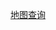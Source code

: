   <a href="https://viewer.diagrams.net/?tags=%7B%7D&lightbox=1&highlight=0000ff&layers=1&nav=1&title=map.drawio&dark=auto#R%3Cmxfile%3E%3Cdiagram%20name%3D%22%E7%AC%AC%201%20%E9%A1%B5%22%20id%3D%22yOuLOMnbXxeIUUqkqox5%22%3E7V1de9q4tv41fs7uBXks%2BfsSEmhn0s5kNjltZ27O44Cb0BicMdBO5tcfyWBjS7ItG1s2jrr3ORsMCGKtd2l9vkvRrtf%2FvA%2Fdl6dPwdLzFagu%2F1G0GwVCTdMg%2Bh985fVwBQLTPlx5DFfLwzVwujBf%2FesdL6rHq%2FvV0ttm3rgLAn%2B3esleXASbjbfYZa65YRj8zL7tW%2BBnv%2FXFffSoC%2FOF69NXv6yWu6fDVRtap%2BsfvNXjU%2FzNwHQOrzy4i%2BfHMNhvjt%2Fn4zeNlm74%2FB8FarZpf3t4UOA1eid6CiD%2Bz7vDJ9du%2FDXHe7B9cpfBz9Qlbapo12EQ7A6P1v9cez6%2B7%2FEdPXxulvNq8ieF3mbH8wH7bnYL7sO%2Fv3yeba4fv392v15vR8dVfrj%2B%2FnirFGj6aL3JcvUDPXzEDyerxVOwQW%2B7C4Mfq83Ci9%2BDviz1NsYnlampjGeKoytTQxkbim0pU0txrhUb5K0R3arda7xz0b338J8A0Ms%2Fn1Y7b%2F7iLvCrP5GwomtPu7V%2FfPnbyvevAz8Io89q4MEFHsTXg80udf1b9A9d3%2B7C4NlLvaKq5hT9XvRKvFl42Uff3WIBVNFj333w%2FEkiFfFnN8HGO37RzF2vfAyUz164dDfu8fL8%2BDeB%2BPkBJEBDz3feP7t5%2BhvpvY03ygvRm1OXjnv93gvW3i58RW9JUHuUuyNmNfv4%2FOcJACCWzaeU8JvHa%2B4Rc4%2FJ0ifhQg%2BO8lVB1iCPrM298AX%2F0VD97Pq%2B91pZ1KAytRVnEomaoUwA%2Fi%2B6MlGVicW92McfV8BuQ0JLxCdHfvPlNE%2ByyyQuR1DbEEQLZAUxUYidCaJGCeKN5y4%2FrdAeiNtcVzUgXLI217wBM1W9jM01eqdldB4t8361eQ7Qu%2B5Dz6ujahzF0ZSJiXWOc6PYM35VI5XHWcrDMIyO5cthyBexqd4SGZ%2FHp57%2FEPycni5MogvohacgXP2LbqTr44ub5RibuafdTG37Yh%2F%2BiEQE64STwKiHzx03xo522g13qefpfVQTSYgNYI2SjaxxexSH2Lj1lvg%2F76IvRffxa%2FIL0JM%2F8ZMrI35680%2F6xZvX%2BNk%2Fq93X49%2BEH%2F%2BZenz6CH7ymvxg9AfNVniDouf8ErYN9uHCKzd80Rc8ertydYK3tFBeU%2FJoMMQxvhZ6vrtb%2Fci6JSwZPX7DXbCKjKEjHEwzCwfdIMT88HcfP5V2BoiFLJVYyCEWOtwYaiEkpe5r6m0v%2BA3b%2FB9sEN9jZJ0U9OCw4gmPyT2tD9FYZ7xljDKwdkRoLtrq4roHKNX6hVKLAJdq1EQpLFkoB6WNAYkVHpBAUgth1AM4wH7BgTi0NKvuoUXAQQN8cDj30NKEHFp0eORLEKxfo8AberTcUtCTsbGMRPJ7FYAQJGAL9Cq8zXYPvP%2BbvOrb58c%2F%2Fv7qzm93I8hyWws0bRDunoLHYOP6aXWLduYFv3oMo%2BO7T%2BjQ0%2Bc%2BBsHL8Y5%2B93a71%2BM9d%2Fe7ICs4tdQmrX1d9MkN%2Fm1o2zz8w%2FB2rRauPz6%2BsF4tlz4lKB88%2F4eH30eIBiBEd%2Bl9c%2FeRx50jhac3kAqaPo8SSwhUs4SaVPU6revZkmNwKvsztbhOmCKAz2FoTD3SAJk%2F75FKc3%2BcGbXLi8txK8YkXjc8xSg0nMcU76q%2BHFsxNqQE0%2FqM1hqkXjnL3jw5a%2BUWZ5Nqx%2BBUO44YrQMcQu3oxpWa%2BqfzeVaNaSGDkkYkTUt0nkH1M9p5nIaWVlpLysgwBCoj9vab1ZRRl%2F5woki4o62th4uvHAdmDSpT00pMqujZnReu0A5is7EvLjbgNbvE%2BNiQDDkZ5lXNoJNmOFnYqRq5VNu2nnXZMCs%2BrduGWUWfpQ9Y6le8SiPOHeo84UUS1LNI0jRNLI7sC8dRScJCIinPS%2B4pkmqnK0kkGaotFkmsrH9uVclv2ME8lBN1XAQyjCIjx8gRo%2B6iEo2Ea8%2BOSvDGIM5WiQ2qsnifSiMMgDepy62kzqtepQNRv%2B43j77ImkHVMQxjwoLzZHxt32g0nKfRv37D2YiVe3eVyXSeO9bldzhwInf4vB22Oo%2FcxPo5tcO%2Fubt96DaQQJAnMrT1zjeYLuouPJFlqUomNNcbT4eR9iy0yHvi6dhketR26sbfHFC6VMveTtVihLeCpStdCJrwomTEuwOExeq7rwirW0XmkEEJcqG20UXnEAeKrun0Br8Jo0ub3uD%2FnNM%2BwIJJBNErFVgZmB6zSvlAZQBs6W6fEoMPP7lzd%2BjVTXQFqrAjDIJeY9BUG8KgYfNhsGolp02kxQxTQCUnvKAsscDjszj5nKcVzAO2e5Qh5sYu7BV2LZuEXE371HaMzEJWzKLQNHYJH9PUmsUuM%2Bho0HGCQuzKOlwiYNFOHW5FU6FBtMf9zaXhaqPxcHVORZxOttSRh3DL9mt8R1IQ%2BbTaBPfe%2BsX3WFwKwcNDld5qS7EdTOAwdZTxTUwdMlMm46jJeqw4jkyrNVVfl%2BMJdZZXs6T6HYD6zfhSTepiSOviD344cm9Wt24w%2Fn7%2F5zx4P%2Fvn48gSVZ1M6mIzrp0TpYtpvMyC8DFArmvE1ySTVw2oRRN2nZ%2FUZHJjEMmNnoVUgUqGR3SirIrXJ6QwY6iCFeGbCaoKiLn0ACHljA%2F9iq7QULIJANSGUnL8iIISK3xJ8%2FS5D%2Ftn9K5bz3upRKtndO69DYMZyyBC6EAV6LyxBYfVtkHJwF%2F7tYveNN38WIXBZtu5NAzDaKUqrjoXBlbvQQHb58FVkbLQgiyAzsM6sGJDlwzr9DGs02QOjdHQwpYcm9PMO9d%2BAwRoNMFR9fiOFOvLT%2FudG%2F3sou4SltmFg%2FYyaN6CchV60rITTxW7%2FKRyHbpyZYTJ2ZIjKkwOCOeYYoCrXDLQuPplJZ4KzNVD1wC%2F%2FtWl%2Fm1H%2F2qx%2BuuOcFxWSw8j9EhrzUJV0ZPII0mKCclSSu66Lq1kobYtYBnCZ3cdWBdH28wNpZ6VN5Psd7AmlBy9ZKGGSiTJVqEYsq2WN%2BuyvHkg7Oq8MNV4gzCCYEoeVEbdTjvSl%2BeM%2BVwGTC%2BIREsoTGE9nFqXAFSrX0AlMtnQ0ms3xZLZTmgIborVL4hMq2U8VeGmzSPTugg4mf2CE3mM1D73iAOUDI00dOxZRNQvTrG02sDDiuNVDoa3QBddk4mujN%2BpHiqYRdO8UWNen61xWqaiX53a79%2Bj%2BhI5zbFGcHVE9giKZGZibi9d%2BJzwbcvi9gbC545I4h7mDtPR84%2FBdif3txkEx02z3e3vBUV1JQdtkdXMGg1RdCT3xGoG5ATZun3vesk6zfmf7J62y8FRzzBRfRJCH1DULyZnQLqMZm1%2BM5LWgV6pZSTRgZzjGPA7F91JaXFUtDgIL7%2FziVFOxfyUrIcjBK0Xo%2FS4NCwT3g6tYNlywhssP1N1jsjSYsg5trQpfUdz1%2BPBom5M2KFO0Y13NwsZLjlX9QkdI8rcasa0vKM3PQtCb7uTp9uZWwzNzreY1SjwxhyBGn56myY9I3JepIh7atLDmPb3TIOeWqfl440xOFsCgrv%2BtkfxJV4YxYdcX3Ckk%2FJf0zE2S9ZpG0eSZKb6ML9LxlG%2FqvooL0mrCSPSYiPXaQ5GTLeyKleTDD%2F0MfzQYF1FPM20NCCh8YZ8zw1IGCrMQGQE2mv1KLwlKYzMX1ZLL2QO4ykbmc3nHTYXgcj6zOXjtNOubCs%2Bqg6J%2FYSg6yCsUTHtK7XgwLUg99g%2Fg7fosnEtCNsbBFJ4S1IY%2Ba%2B3%2FBQEG6kGG1GDmkhKLKYwM9vKpRrsWg2mNF%2Fi4glSg7zEN7ogOvkRGb5D3yxYDdIB7fkm%2BIn%2FtjQpGMFn0z2N4EASHBpRH4VMN4EpDrYjxJq2LbVmz7RmYksK0JqMkBZba%2FKGhhvXmpbgpH58S1IYGb94cphtIyrQ1LrO8soRnOd1G2abd0s0VYtNVTatuC6h1ZBMDded80e2IzjtdBqSlNlWs42GbIReUGPDJfTXww5TZjH6Lq7BnuyKr9sRbDrZhXQ%2BY%2BbsjmBVQEcwUCuepdKdEONOZPHfXkEwZBzC7OljosiGyVIP0B7ZcOEdSSEC0%2FInFcGZkX0EkWX3gZdheB0AsI2WDn2OimGXN2PRXByxl8YoOShUBD2xZygW9qTpsvoUnRzyEVEqljElVYKpLpjKQo0tOvCs6p0LqKYbkVWpQKvNvUU68Yyl2gaT7Hlgg8k0rUI40eY4%2B6wqZePCq9554QrtJHYwRFSHXCLK6nILUJ1kLTngI0B5HgReW4iUMYbUSvTWtyu1A%2BYrHIfRq22il1HUcBHoJcLco7roJZOBbYGX9BgNAeCVXSENgrc7OzbetovDKIWthkBqtQRS0lgWgVE6wP0p2DwunoJoCHwY%2FFhF7f1UPE%2BZWoozUZyZMnUU21Lsm%2BjKtWIDHAX8cYWR0Hy0L28ea17ULn9O6zYNjkcfl4sdkFNejsqqjS2JDrbTYB5r2MQii43h7kgX6dTmjbdFfxK6dh%2BsH9iR4XZk5S2W5BnAzIoEEMk6kJNEkyM8e5lEq1aTV99%2BYKXIcyRFUBZtpBtZmNiWc%2BWk%2FgmOUdG0UxN3u%2FJX22fmyWvjc3ZsHB9MdGVq4v%2FvTPERPHbQ4%2F%2FgS%2BgkdlR8PE%2BmiuMkb3pXZficIXN2LWlmxxR4VrMrXmWt9AD0coOOHiv3x260E1UrbZMMgUanepo2ZCb7RyU70pPU1I4ynpwUdJW5y1L1NqR6yaEVQpnL2ZZOIybx2Wq2fEhEWRwMbfks%2BtewJuKtuwKNt%2Fye134kCUT7eaTqNlQyqRAV6CUHa9upD24Z564cbvq0BaDb45YuNTzEkj66m6Wc73D2MSg2XMhW3424ID04B6vy0KtXmmoRGgk6XWskXv7jeJda10imRUS4YbcaiRbXqe%2BtvSg1WeAGGIqN%2Fqvh8AxyA8YqHbCp4hhA6Rg0pBGpBAoQqRHZsxtk8eeJcgjpxCzbxpVdvYKlBuNv64qWd5IHN6%2BboJS6QWUcydpo7py6qZJL6aKnecQz5N8w1hpDC00RVoLTJuHESDBdBpz0LAYcs3aFilOyUttQgm8eSk3x%2BVZnEm4SSjovlPrVzjwybQIApGvAX09tlazUNpRk2WSrUCo5zToBU88qJy1I%2BkW1WTxINAHVccTCSdLh5LfyVCMzZNPqFE%2BL6ARO%2FZqWMjKtpOvtBKjCOBa%2FF2UBcmkNdBki0%2BkC0N%2Fd7YrFxRiFwybKZHYMh03ghaXHk%2Brj%2FCrjS4iCAd22MiJkxYt0FwWj86jjSO6LKi3Gig3jB4A%2FxCqDphXFheoPBiI549nyIkcct2szW%2BKMZkZavFBH9OWUd6BJn%2FJ1zWb0Sa10tab6jhyy8ahpci32%2FtHpfYlZzp56PtCW0Ol1AlqjX6C1aNCqsfNbg%2ByCwiy1WGuYVXUBmHUamVDVcC0btrcn%2Bo05zjeEWPYSj51VbN81CCCdUXpxHoDEFDyaFVNosuCRkL6h9RCwBJktObBpQc4zpXSYdW8Ng1ik7ZAIXTV074Vr5FgWObQWbh2Y3NRwaJnci9132A7F%2FSWjJabWdbQkNobSnJxuuHA3q%2F1a4AYPJRxmEvGN7sNhBqQ2%2BIu3RcdRRNKQO%2BmmB6AfSOk0MAjyK8fpOuRlVGw1GbL7XNHcyfWeK4yLaNJk4q0G1HuW1wJQJ45ClViEP95FGmmmaQo10gzGXFl37bIa8FvTrJLcJpNmsMnaf1ugzmX6LA5taBXqXOntCvJ2dZOoE1dh0u9XpZmmvhI3eP1eB3Aq8bPzERQxKOTLHzSmUmm%2F96hS1c%2FRJrNbZSaqYs8K%2BEsqub3dFwkMxe1Vye5BoeqYKWBmRXU8ZBP4sislWdqz0EzrjQmsxnZqUn5Ft7HwW8GAaAhgrday1mZE9BMGv%2Bsw2G7DwF0K1J9DiSBoZMIOimQhYW81HVYah%2BgTUJ0hVOQElQwZVGpNJLTO209N2XwwlEIqg3f8CHcmTtSZCmw9BxfVT1QyRAU0wdN8TNl%2F0DiirlTVzqBKKxlm0vIMEn6o8Tr%2FnUENmkR7zhlQo9ZqG2p078EMWaz4R35GUuQ%2BsjLtspWgQZPGAFn%2FZWQYAumn2UIh82R1plDwjn8q0%2BENalmTN08Ge6ZldaKgYGRAo3aMQONYrDk9O35aL%2F%2Be6lP165dfNo7%2BK%2FTUbTJHo%2BMqUKG1no2ZQmVMY3WNpSaBxjBn2ILQOPtmXpk2wdc%2B0lVLdFyMThD%2FgiejqHeu7zJHpPSjAmcg%2BQcLEGpP1xIJ6M62oFtY5hv0Z8dlncfaLBkYO3Ovje7jYnQuE7kW%2F3qblAKQ23zmNpuqwG1mJ%2Bcb6W%2BRBR75El2rwKOiKVTf8rEY4yjZgsLLJHa25eOQIBEcv7TofKD%2F6AeB1Hfn67vOKygsOgNYqO%2BGGBxpMd0jjBqHOzRi9qx%2BwlAJx04jh2vWJhQdQU7qm8q9twYZgtFFzMK2ZGr2fKrEPkRXeLFq9SyMSU4wG1lq%2FTCmSQ7QRosJQqupCRisa8m071AKKfgP157ROBqqRUj%2BGXkHwyJhxJ13qA5ZkzxgHRGQrZjWGCBkG%2BGVuaQzNo7r9Qay5BlrgvqAdUqWag2uhikCroyQbBA%2BBrtdFJX9db959PublhlGwQcwiJiGCY%2B70lkIt6rhJUO4iogQ7rllI0t3%2B5QAET%2B5c3cRAQK%2BAtXzjos4Dlca9rUaZ19iq1RgOySucNHj6Z%2FY3Hd8f9Kkvv4SXZj%2FdNcvvW29G4iONQlZMDrnnrDl4Jykpu5KBXHt8bEW2dYKzeOmKutarmmOzatSEzpWDj0xoQEZWTI0Aga8FjSwylaqbECfoZiZ55Et89VDNHbOsGQgpyVjC0pgU5aMBTq1ZCAFmPnT6qd7761ffJE1PMMoy6Nsk%2B5T2lVV4pBtk4xdUhIw72HBP78JAntmghApJ7NuUxWwVGKl%2FpkgFftrpAlyESZIu%2FEWxiQntnDxlqs0baXwmvqN2SV01PIGSSq6Ii2TZiyTPvQL2DLDWIdrsymezyb9LEbEuBDYfTFNyFydUbfejg5LkiuJNE3Y9542TT7KdnCBFc%2BQILjRzM41MN3Fd70Pt2gTDz1bmFGbyXrUvUwM41we6cSkcg12LhN0F98sCL1IUdyH7soXuMkDaXUgNzmhHu1sk6tS9w7R9Gq1HlPcsLH4WC%2B3vXrW7KBp2eIuLe4iq1zbpRM8kdRKLburjkwAD6W6mR9NPatuJo1L3ahbKakRM%2Bp1nZigLTZH5dA5KgmuJsElDFuAO0rQs1m2gOilo1rpuLEFiQJR3qa8ptITDOKGQjDJ9ITy5tMTDm96Im6JaTs9AeP5ukcQOeQBJfZ8onMVx7DaL1vf3SwpfEl3udhdJne3e2eZzlPMnz3f2wWbLnbZVF0nKrKkdhneWOalRL70OPtz3GYAOp9nxOA0k4djDw7HbJrrdBy2XnHj8DqDjqBGiIT5O64e1Do9%2BeiE0m%2FeOmAOMrIV5DBPHDzRaKwr40nn%2BYNhaFFACgTo%2FLCsqES7dNfZ2fdimhrBwzvLtF0zSX37bnYL7sO%2Fv3yeba4fv392v15vR4C3a9jpl7sO47GbcZGgTpGjcmf1iZYHy2mRXJh9bys67AOMfjURxbooY6JnNTIwm6axtNpwInsfyEOooQ58h%2FjBtgA6KhBXJqfDAKt%2F3RB5hkf6W2GmDWdpRBMmTJ6J1IBpkzAgxQ5iMnKxMweR0fhbqIylgyjGQVTOi57W1%2BkgNjXKS7cFzbl1SNSATl3E5Aale%2BXXrtLfQu5L04qgc48PqJDa4z9XODQ6wRshj7%2BGNrrzXsIkDZreaHfzKHe62Z2GptDeDOZ5lagVaetcsq1zjmnDm%2FZFR1BHtk0yMVaYNUPnelOZQGnSNKP%2FkpmkHZ50sjWtbtFZnfBci61piXXaXBJPTNyNNgtUp27gzYTla7WuO%2BXkSTakyvo2ewcohmFwCYAyLfKcqTtH22Cs1BL5s6nn%2FOiWo9kXlMUVe%2F5dGlh5a657BlYLUHFMUPv0o9eCYsAKxICV7tiUYE234V0SXhkJhYvAK2lhAgc2Zq2CuH9WmK0qqy7yEGVdHKK0gSAK6jXNVdr703nN1RqI%2BqrCAHz5sHz88VP76%2B4v67P1fDuis4DHHgmZMTi%2FQwIZeQIDZsz9hW9eX%2BZWqVWoLWVxWPehco3h8BehvCcK1MlqPcciVuCuWiPrkHRioeZ0568fbv%2F4U7%2Fz3n%2FXNtOPq53%2FEbwfnTs6jZWDK0APb0KOCdkLztKReqFy1o6qLmdk8ZaZ1%2BsF2JkgK0U2E7AM04gpggYbx2dPc6Y4C1rL5xX9%2BbRVcueG7nK1zZuX1D371UAY0Ug%2BX6HESEyRkHMqmyKbyPSkd8w8EZO1lFowWq8smJFOsraSCrL2vEpxpC7M%2B0znAufuZonv7J3vrnJYB%2FPn1DE5CnPfLUxLD6Mfn9LShsj6DHbJEaOsuFBPy%2Bq0XLu32VZtx7SIY0OFJQdH9Ix0e%2BvbtBat6nNkCHIq%2B3O1uGMQ%2BNF0weE3Opv76z50t9vVAsfftsyObV2ZTBV7pkwtZXKjOFb0YKyMx%2F9RpqZiAwWdTVMHv8lx3uFLE11xpp3r3IHwwtrEeW2ousiaYKYU0WnG%2F0WbGB52BcdyV7tXudNn7%2FSpx7iznZbprwtkhy0ytEsdn55xw1Imp1O79nFkUQNDW6x9ZMfFJdvyBfLDnoWnnrHDUoOzyM6J2miiVmobS5JruZFUo9C0Im%2FyoQhyvYESIKMhdQ8mk7D8bLLAo20oQQmlvDGPtesIK2Cw3WOJGQjX%2B1XjNLIJ%2FjJTJdbgBpND5BJNky9LX7XGd0ROs7SOPzn3l9kEiZTtZD5wdlEwG9sykZU%2FwrXa3DT2%2FFhhuSsDXii2ASTino5Z96RESznZpc6erpb3TTq0iB%2FdbAk%2FG62yN65RlreKTmaDaI1BWIrWGBu9QSuZa7YMiuuQH6%2BmWrpYc8bt%2BGm9%2FHuqT9WvX37ZOPqv0FO3jIpjiai%2Bu4lMoJiM84%2B547BngMJNoXHN6YmxwqwLKdZyutWax8hmMasGKnbW%2FewMezqrUzu%2FTkOZruesAbp6gl8kz6WJbN6aJW6B5k0dFf3qlIj8sUf39d9Pqw2rnDJKHKs4d4weOI4yMXGe2Zkpk1lpTllOJj3mJalakVYSlSe6nUT9iCzXZMu%2BZKnqZx1QJQ%2B7QaXJCCqzBUcQZxU1lw%2BoQBAhZ9H9SRde7tDm3QfrB3T5Y%2FDw8MrU0pZiXyvjcUonq0jbwreobVtRrhoRVQRAZE8fU1QYXGfBfvcUDQVXrwN3uxO4zQMppaW3WSSrJ3ObJdNZm6Gn0sRRu2cf06PWehYohsTAWQBqB4o1i8SX4PNVBnJ5U6qtEEk0iCZelrPeoYmI46LTpH4gl8ITY7GWESXJjXgR1Z8aBXZqhAYUc8OdnuEpmw%2B0VPVKTf2rPQmaqHwAmmpe6ZX9wsoJTuJrHdM84pl7ZjUABvGZs5OiRXKQAv7Eew2iToM5ArNI2piBeB%2BAjEV0733I0uiWS6OF2UsOp3rv13SzEQCE8wFrl0YDyvJqrzaaDSY6%2BVIIJnY0vDqiegAivmS3WggGseFrdrKbl%2F4xrgrrDYyoOHdturoR0InCMaBy5rmrl3uRE5VBDOL8X2eoxR9pxxoCdOT%2Bi4vbL1fRAJ6b%2FcbbSouoskVkkAHZRGy7M4lk6W7jHm%2FrJhG3Ni8Ed2%2B0uUaZMqQG5tfmRl2zKF%2BbN2440UkQOclerCrW7S6nALGl4oKC%2BXKUfZEidhhV2YWKoCeK2ND1K5jtfKjvn7IWa3GCGvv%2B0kw080UQvqyiAWq%2FbH0Xx%2FekFVtJdVJFBbolkECEvc901uaTu9mttnKXGzsgk%2BLv7naZDtH%2FhmNKhxIhuc%2B19pli6%2B9%2Bn%2BMve4NxxaaMmZN9BttOvhYaNuUWUL%2BYgHSNQEPt2iCNnAIFdbGFDIkqkO7E5bgTZ4KpXzRALA9A1xp0J4z2GEzYkIIckGr12DkBxRoMUsqP8k6w1K%2B6IFPVrgwzVa9DwKrubNGSdQ0Srm0jjE47XR%2B6pBQ8JgHdaGnfV7PvgUFmN7u372XGqQ7Jy0nfZrRt5cKdetrUvpvdgvvw7y%2BfZ5vrx%2B%2Bf3a%2FX25HGGHRQiOueaFOgEuUDUMXWRarOEtZTp4CsXixbuG19ysg04TMWXTp0SKtf0LY%2FBfutrG88W7MmGrM7zUqnkP7ch97%2F4Djoh9XSC%2Fayia7yNmsnAt%2F%2BbLQcmJ4X8hJxpDZJu8HgUixU5X05Qkl6BmjbVzZIeRJ6zSOULMdLOoxEnZmyBahpLsMqZbFNYovX2e%2BbeWqSViQJAW4wmapzFQ8QjRfjjJqJq4eCdGKvEHGXl%2FCZTm%2FwmzDStOkN%2Fk9dL5CvVrEMmJlpefjJnbvb4TwqvgKjGUoNuonxGy8Oh4lRF3fjWSc0VYYiOXkFqufikP1FkOyijeee5v0y6gNQE1BhbtChvhqgb4TdjeFJsBwOnpLGYgepsch7GZlcXcNWHPkwm1JCpRUFk0%2FJ5G3rOlcDOESxk1m7uR04FrmUULOWwV322Vv5x51LyJiERQeGwaQEbKI9R%2Bu6Fi6mGpPuy8WHBhgMO4XQ7ovZZBEjCIBzjtlkUou1YjYBiyQfUUVYQfCtWkECKHUv1QqCvFZQ41y8eaYLEZIbQbMxMyiJ0oiyg2jEfQr8nbeRNlBTNtDI6NwIquhcvlkjqGQ06EVZQbBfVpBJFt6AuirT1vXildpWmRULdmR8tgE%2BwtZCtGxaQU6Q9S1CSzaj2SSRGb9dQqykcZY%2BVg7P6kRQOTaIcsOz5AcgEECHptGVQwM9QT1vqS01ziK94krrpkr0xKZnWDXRRUqiJ9g3yQlSKhEY4IW%2BDUhAtjPL0SQqJoi8TDs41ml357e7a0UbY3fH%2FUlhusS94XQzmuOMyDpfJd4V4RMJcXYA7NrZ0WnzLNni%2BVMgt%2FhsfxboXe9xrDOHfxy3yrnXcpSuEJ49OTaBbZD1rCNyvCm%2FZ0qvRXXMdl5eZMiMWM%2Bwo%2FNip2%2BZLSzv6P%2BSf1mybkCGsivhKH%2Fdlsi56dSaKsCxNOgehcnv83lkrjD4z6Bim4pjUw%2FM%2BIEVf%2BwhjD8FrtD60x%2BrWRhsd3%2FsPRzbJ9%2FD%2BDKIPzYJkdRM%2FCBYcs8BxNxstqVMoumCzo2CzPqppYyv8X%2BnujKxoyvRg%2FH4Idhu8QeQ82JPMb3bZKY4enRlojjT6NEEKDaMP3GjTB38V%2BKZhTNlco0nY2EyuFnECmfjB84NtvdOr6L3X0ffiV41FRtEM7duvdf46w6%2FGK1hKFMNvxF9W%2BEfW0I2hzWDws6MBMjs%2BuYftOdquUQ7QerD8tQjJI3HQqUHcBMWfMewFatkJXMLttJmb%2FZ3LBYPUcq4fEjn4YcE4dILie9LD%2FRDNxKTrWo32KqO5%2FL53rfTFpxJRqpaWTUz0h14RRu6WtxsklaogCRobGzGIn1YE%2BrhhOHf1%2B4XN%2FSDxbMUyUGIJMnqbOgaQyCByTjhyZhNczM%2F%2BeXxxnOX96HHGjyLpxeqltSnAxZeemCtwTuwlmzvaEx4GY0VyDpAxgq2PSJGWcfMFeeMGKtLd%2BeO0O3YYvJEvJT59z7AL2tX6pV6ehq%2F9cndPmXeZxkPlqarto1%2Bq6FDAyw0FVqqZ6u6bavaIrPECQ2ni6lHhdZJ%2BlcvfHe7zayzDBb7Nd7mul%2BXt%2FDWW%2BwiYsm8D74wP4aEzn1E4MY92ViyR5FojnavL97oOIW3%2BJeukTew2hzCferL8W2nlQ4vJPN80WOM49G3o4rAL0bmKrJbHfxgMsY2YtENQEjaxLucWSt9%2B7AZO1XGBxP3Blup2CydYLMTPUC2sgNK%2Fi7Gz%2BRYM1rM93C6ZJRAPnNr4onG6dvz4G49fxWpDPrvRp4EUlEPoZsSuMM9oOTwhU82pf4fnv6PnedY%2B%2Bsmw3JhxSbIeFlzlnQF0%2BX2yf3XDZcKy7s9%2BJV2xEWOfEWAHzhOdIQcXnKkXA9XrsnaTzPu1uzMqNErEqWzy5G2T%2B4LfnVx4JfCd%2Ff8OuqGSpvjXUxO7fjMGh9fWCOM%2BB6Jig%2Be%2F8PD78viAgACF0vvm7uPAJsj6qc30OVMZNS7XliYrbAYXAhsCeBlDT1%2FzhA5sEfVnasUyUF7834L71BG9JkBSWQlOeMoIIlMOjMynQ4xwSj0iE0nHV8Zq5FDcFDrUZxxbLO1%2BSf3cbWYP61eKKy1kk8%2Bgzymb%2FnkEQAkZboKLFZgg5lSbss8iLUmVyD%2BUxBssB18H2wet%2FK4H%2B5xP7Li2vkkqcUqcHE0RgiurQOfwWImgxZvK2iR9%2FMwmHFIw10Qd6Ji%2FOGw6vx57%2FvP0Yi7ZJcO3yA9fakiExVJVopbOu9h3lqWgkFalasiP%2B137mb3fo%2F8%2FRWOYkmZvHyZBICkjDKZFmbcPC3EwmRQEeQKJTYu5xv3mZU8w2FpZ6ZMtMixgQoyPg6RJ%2Bzh5BWIOKcCkeSKVMqDBcBII4qZHBbPtS0yTsVom8sV%2F7hkyR%2BH7uJpw0JBVJ50Hb5ud64%2Ff1ktIxuLr0JJwx%2F97G2Cdb3P6%2Fjz79FhsYtgWvhhCaYBgMkiTJxRTAmWRhO0dBpNQGvtNKE5bwsqMbboj73dRL9LiuQQRNIxVKLUHMQMLdniIEa1WmuRiRgm3Co%2BUsJIiY7vclV8VHwaHQUvnlSyA5ZozSDbMBgmSzJQIGOytKVj9QopYxlpk5E2pW6kDeu3qDz%2FxsuYkjLaJtUkqSaJCaUj5oRSVmVNa9E2vYIpOv5779674T7cSnkchDwCjaoJAIxImy7SDmW0BxdG2q7R3796QTdayuQgZNKJu%2BpiGpy46TgtkVbiQImRyQq2ZOQb3ey3%2Fmq7%2B7TaBDt3Hyo5%2FtE4XLgb75O796tGwK6Dzfd96IXkN%2FDFv%2FCn7tGn9rL%2BYcBQAmQcWdfUq5hoM%2B2XsQwOoNlXZC99c3gqbZyVvpn0zRrwzf7rLeNyL%2BmZSVWZb3WYZJZAY7HfC%2FXMDLrjLVdJzr3wBf317wMkVVvpnQ1CJqk6CI3FRSy0CsKE1Xyz94HvraU0DkEaRwDZR1cAZiTSYKRSAYRXUKRzZpY6Z6nj%2Br%2F7h9eP6FZeB%2Bu1u5G5%2F0HLLHAIBygZtpT2fpgUDBY5FKA5cS0tpUnJ4dx9eXlahZ4U2bcqsvFQ3Q4lNtbc3NGvW3ftjebu2mVIdBT3ukW3cBK4%2FFGrmGZKjzp3LWU8pqmhEsoqcKKo2u4fUgxVhmLPIiYrA%2FNUjXUJpOECCRLGs80khEqskkzoi5xJ0BySWEzkDGEneU3YgppfMoa2bLqR1WKDEGSK2tCwtCQym7a7mdU1sL1TobRNg4v8kC5yt5USOsS%2F9ms3m71gfJNVVDxPXskBWN7x9b%2Fh3g%2BeVzJM%2BOawCImJXxq4sm1GUIaZUDGvSFLVxsBoV6MavI36AqVEXr5E2jbR4gxURrqcRXvZWtzartArMn9a%2FXSlJA5BEik7xbQYmpFlpLQWrrbp2rYc33JiYR8SZxanERdxiidqbGASuRPL8MGJ1EoJo9g%2B7LUyUY8MyZNp0vp3%2F%2BShn%2Fkh%2BOlHilkdP7xuc0ozEiipt%2FvQfXW3TywvOz%2BNzkcBfehQPBA%2Bj1O3w8CkzNhuEnE7PDfcbTHfM3ryOSLx4V37dJPGm8UKyTQ2Gfl%2F2Rk3L8srSKfJHxJ1MVocoIp%2F5S50N9sYfThxnnotpRTCx4f%2FQJwEwioh%2FeDd4RF%2BHdiHx6f%2FffdOYSbcT%2FtMi32088413z7nEAieuf1R70i4j3b%2F%2BsldP%2BR2kBRt%2F7Mbvu6lSf6Gjp0kOprm%2FWYl7rW45ap5qlrWlI58KeWU6lvPe%2FHC37%2FNvUXo7WTl3oCFegRUk7DrdVbXqgoYdn1rUl3Bro%2F6Yd57Gy90P%2FxkGig4fH%2BwrKxI%2FUeRfWyGzVLTH8woxO9Eb3bwq%2FiBjYdKSOEfrvBTI9pNh0UAAlVWwLMtX8Ip7ZNJCWIUpsTiO4EKctCnUTDfOQxVMaIAZGRgTQpMTTLm%2BJv77%2BPe5z4sYGr4CmHPTyKvBqEOZket6Lis8ghIXRnbBaNWZODzrWGSHNwLGFZWQjBKhj1bY4VWK9SjzReuj%2B5%2BIAesDEMigUqU7OqOw%2BQuE1yOBtQK%2FGXzRRC%2BPHnBhqHC5ZyVwcuwASFBBGKzKio1BkNpa1RPAFTIJUVESvNnz%2Fd2gaTfG4RQUhklTWdyQlot5ZR%2B%2FXD7x5%2F6nff%2Bu7aZflzt%2FI%2Fg%2FYium%2FnNDfffV5vpBsdOFzlzqrCRwqU%2BszzbJSzgJTTcWfJvV0UgX1JyhF4xb8CscJg0Kaec7OM5vN%2BUBDDkJF9T2UTiO7EHWxgjjZ6GAY5VJ6%2B9x51pn4Klh9%2Fx%2Fw%3D%3D%3C%2Fdiagram%3E%3C%2Fmxfile%3E">地图查询</a>

